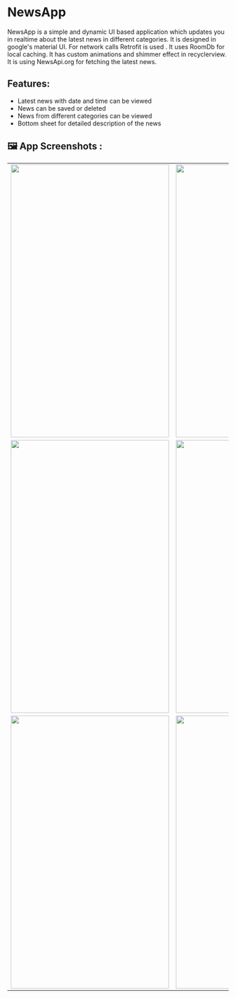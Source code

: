 # NewsApp

NewsApp is a simple and dynamic UI based application which updates you in realtime about the latest news in different categories.
It is designed in google's material UI.
For network calls Retrofit is used .
It uses RoomDb for local caching.
It has custom animations and shimmer effect in recyclerview.
It is using NewsApi.org for fetching the latest news.

## Features:
- Latest news with date and time can be viewed
- News can be saved or deleted
- News from different categories can be viewed
- Bottom sheet for detailed description of the news

## 🖼 App Screenshots :

<table>
  <tr>
     <td><img src="https://user-images.githubusercontent.com/77354138/208736273-612f3e6e-ea58-4902-940b-c1bbd180aa32.jpg" width=360 height=620></td>
    <td><img src="https://user-images.githubusercontent.com/77354138/208736323-971aa931-0297-404e-b07a-04558d90e156.jpg" width=360 height=620></td>
     <td><img src="https://user-images.githubusercontent.com/77354138/208736334-8a8de388-9a3f-4693-8e06-638ff223ee8c.jpg" width=360 height=620></td>
  </tr>
  <tr>
     <td><img src="https://user-images.githubusercontent.com/77354138/208736345-21d7748f-e949-4541-aedf-138b007e4163.jpg" width=360 height=620></td>
    <td><img src="https://user-images.githubusercontent.com/77354138/208737488-d1c5ca40-7761-4359-93f3-cdc10d0dd38e.jpg" width=360 height=620></td>
    <td><img src="https://user-images.githubusercontent.com/77354138/208737546-f13fc3d6-2824-4036-8422-735dab6240d7.jpg" width=360 height=620></td>
  
 </tr>
  <tr>
     <td><img src="https://user-images.githubusercontent.com/77354138/208736345-21d7748f-e949-4541-aedf-138b007e4163.jpg" width=360 height=620></td>
    <td><img src="https://user-images.githubusercontent.com/77354138/208737709-a5976a7f-39dd-41b8-930e-8a270b10cc1e.jpg" width=360 height=620></td>
    <td><img src="https://user-images.githubusercontent.com/77354138/208738071-ba8ab8a7-2181-4379-ace5-1cc164204377.jpg" width=360 height=620></td>
  
 </tr>
</table>
